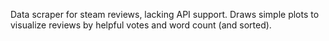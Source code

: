 Data scraper for steam reviews, lacking API support.
Draws simple plots to visualize reviews by helpful votes and word count (and sorted).
